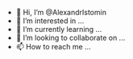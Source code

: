 - 👋 Hi, I’m @AlexandrIstomin
- 👀 I’m interested in ...
- 🌱 I’m currently learning ...
- 💞️ I’m looking to collaborate on ...
- 📫 How to reach me ...

<!---
AlexandrIstomin/AlexandrIstomin is a ✨ special ✨ repository because its `README.md` (this file) appears on your GitHub profile.
You can click the Preview link to take a look at your changes.
--->
